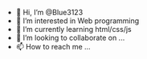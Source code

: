 - 👋 Hi, I’m @Blue3123
- 👀 I’m interested in Web programming
- 🌱 I’m currently learning html/css/js
- 💞️ I’m looking to collaborate on ...
- 📫 How to reach me ...

<!---
Blue3123/Blue3123 is a ✨ special ✨ repository because its `README.md` (this file) appears on your GitHub profile.
You can click the Preview link to take a look at your changes.
--->
